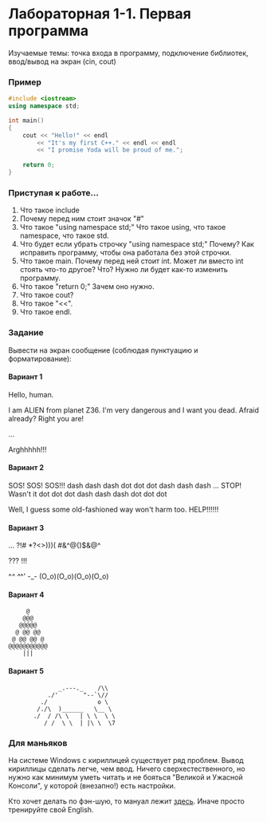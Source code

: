# Лабораторная 1-1. Первая программа   
Изучаемые темы: точка входа в программу, подключение библиотек, ввод/вывод на экран (cin, cout)

### Пример

```C++
#include <iostream>
using namespace std;

int main()
{
    cout << "Hello!" << endl 
        << "It's my first C++." << endl << endl 
        << "I promise Yoda will be proud of me.";
        
    return 0;
}
```

### Приступая к работе...
1. Что такое include
1. Почему перед ним стоит значок "#"
1. Что такое "using namespace std;" Что такое using, что такое namespace, что такое std.
1. Что будет если убрать строчку "using namespace std;" Почему? Как исправить программу, чтобы она работала без этой строчки.
1. Что такое main. Почему перед ней стоит int. Может ли вместо int стоять что-то другое? Что? Нужно ли будет как-то изменить программу.
1. Что такое "return 0;" Зачем оно нужно.
1. Что такое cout?
1. Что такое "<<".
1. Что такое endl.

### Задание
Вывести на экран сообщение (соблюдая пунктуацию и форматирование):

#### Вариант 1
Hello, human.

I am ALIEN from planet Z36. I'm very dangerous and I want you dead.
Afraid already? Right you are! 

...

Arghhhhh!!!

#### Вариант 2
SOS! SOS! SOS!!!
dash dash dash dot dot dot dash dash dash
...
STOP! Wasn't it
dot dot dot dash dash dash dot dot dot

Well, I guess some old-fashioned way won't harm too.
HELP!!!!!!

#### Вариант 3
...
?!#
*?<>)))(
#&^@()$&@^

???
!!!

^_^
^_^'
-_-
(O_o)(O_o)(O_o)(O_o)

#### Вариант 4
```
     @
    @@@
   @@@@@
  @ @@ @@
 @ @@ @@ @
@@@@@@@@@@@
    |||
```
#### Вариант 5
```
              _.---._    /\\
           ./'       "--`\//
         ./              o \
        /./\  )______   \__ \
       ./  / /\ \   | \ \  \ \
          / /  \ \  | |\ \  \7
```

### Для маньяков
На системе Windows с кириллицей существует ряд проблем. Вывод кириллицы сделать легче, чем ввод. Ничего сверхестественного, но нужно как минимум уметь читать и не бояться "Великой и Ужасной Консоли", у которой (внезапно!) есть настройки.

Кто хочет делать по фэн-шую, то мануал лежит [здесь](http://cppstudio.com/post/435/). Иначе просто тренируйте свой English.
